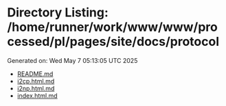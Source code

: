 # Directory Listing: /home/runner/work/www/www/processed/pl/pages/site/docs/protocol
Generated on: Wed May  7 05:13:05 UTC 2025

- [README.md](README.md)
- [i2cp.html.md](i2cp.html.md)
- [i2np.html.md](i2np.html.md)
- [index.html.md](index.html.md)
